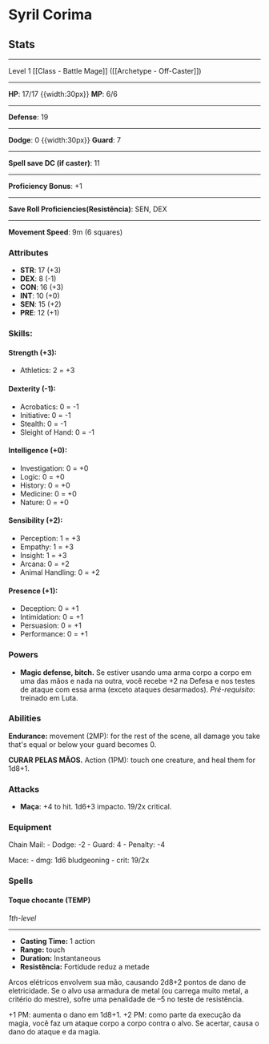 # Syril Corima
## Stats
___
Level 1 [[Class - Battle Mage]] ([[Archetype - Off-Caster]])
___
**HP**: 17/17
{{width:30px}}
**MP**: 6/6
___
**Defense**: 19
___
**Dodge**: 0 
{{width:30px}}
**Guard**: 7
___
**Spell save DC (if caster)**: 11
___
**Proficiency Bonus**: +1
___
**Save Roll Proficiencies(Resistência)**: SEN, DEX
___
**Movement Speed**: 9m (6 squares)

### Attributes
- **STR**: 17 (+3)
- **DEX**: 8  (-1)
- **CON**: 16 (+3)
- **INT**: 10 (+0)
- **SEN**: 15 (+2)
- **PRE**: 12 (+1)

### Skills:
#### Strength (+3):
- Athletics: 2 = +3

#### Dexterity (-1):
- Acrobatics: 0 = -1
- Initiative: 0 = -1
- Stealth: 0 = -1
- Sleight of Hand: 0 = -1

#### Intelligence (+0):
- Investigation: 0 = +0
- Logic: 0 = +0
- History: 0 = +0
- Medicine: 0 = +0
- Nature: 0 = +0

#### Sensibility (+2):
- Perception: 1 = +3
- Empathy: 1 = +3
- Insight: 1 = +3
- Arcana: 0 = +2
- Animal Handling: 0 = +2

#### Presence (+1):
- Deception: 0 = +1
- Intimidation: 0 = +1
- Persuasion: 0 = +1
- Performance: 0 = +1

### Powers
- **Magic defense, bitch.** Se estiver usando uma arma corpo a corpo em uma das mãos e nada na outra, você recebe +2 na Defesa e nos testes de ataque com essa arma (exceto ataques desarmados). *Pré-requisito*: treinado em Luta.

### Abilities

**Endurance:** movement (2MP): for the rest of the scene, all damage you take that's equal or below your guard becomes 0.

**CURAR PELAS MÃOS.** Action (1PM): touch one creature, and heal them for 1d8+1.

### Attacks
- **Maça**: +4 to hit. 1d6+3 impacto. 19/2x critical.

### Equipment
Chain Mail:
	- Dodge: -2
	- Guard: 4
	- Penalty: -4

Mace:
	- dmg: 1d6 bludgeoning
	- crit: 19/2x

### Spells

#### Toque chocante (TEMP)
*1th-level*
___
- **Casting Time:** 1 action
- **Range:** touch
- **Duration:** Instantaneous
- **Resistência:** Fortidude reduz a metade

Arcos elétricos envolvem sua mão,
causando 2d8+2 pontos de dano de
eletricidade. Se o alvo usa armadura de
metal (ou carrega muito metal, a critério
do mestre), sofre uma penalidade
de –5 no teste de resistência.

+1 PM: aumenta o dano em 1d8+1.
+2 PM: como parte da execução da
magia, você faz um ataque corpo a corpo
contra o alvo. Se acertar, causa o
dano do ataque e da magia.
